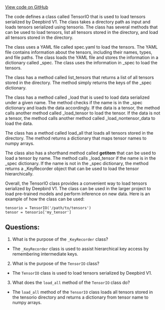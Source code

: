 [View code on GitHub](https://github.com/misbahsy/the-algorithm/twml/twml/tensorio.py)

The code defines a class called TensorIO that is used to load tensors serialized by Deepbird V1. The class takes a directory path as input and loads tensors serialized using tensorio. The class has several methods that can be used to load tensors, list all tensors stored in the directory, and load all tensors stored in the directory. 

The class uses a YAML file called spec.yaml to load the tensors. The YAML file contains information about the tensors, including their names, types, and file paths. The class loads the YAML file and stores the information in a dictionary called _spec. The class uses the information in _spec to load the tensors.

The class has a method called list_tensors that returns a list of all tensors stored in the directory. The method simply returns the keys of the _spec dictionary.

The class has a method called _load that is used to load data serialized under a given name. The method checks if the name is in the _spec dictionary and loads the data accordingly. If the data is a tensor, the method calls another method called _load_tensor to load the tensor. If the data is not a tensor, the method calls another method called _load_nontensor_data to load the data.

The class has a method called load_all that loads all tensors stored in the directory. The method returns a dictionary that maps tensor names to numpy arrays.

The class also has a shorthand method called __getitem__ that can be used to load a tensor by name. The method calls _load_tensor if the name is in the _spec dictionary. If the name is not in the _spec dictionary, the method returns a _KeyRecorder object that can be used to load the tensor hierarchically.

Overall, the TensorIO class provides a convenient way to load tensors serialized by Deepbird V1. The class can be used in the larger project to load pre-trained models and perform inference on new data. Here is an example of how the class can be used:

```
tensorio = TensorIO('/path/to/tensors')
tensor = tensorio['my_tensor']
```
## Questions: 
 1. What is the purpose of the `_KeyRecorder` class?
- The `_KeyRecorder` class is used to assist hierarchical key access by remembering intermediate keys.

2. What is the purpose of the `TensorIO` class?
- The `TensorIO` class is used to load tensors serialized by Deepbird V1.

3. What does the `load_all` method of the `TensorIO` class do?
- The `load_all` method of the `TensorIO` class loads all tensors stored in the tensorio directory and returns a dictionary from tensor name to numpy arrays.